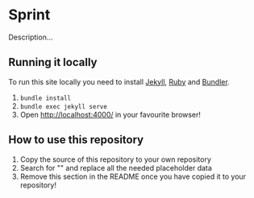 # <REPLACEME> Sprint

<REPLACEME> Description...

## Running it locally

To run this site locally you need to install [Jekyll](https://jekyllrb.com/), [Ruby](https://www.ruby-lang.org/en/) and [Bundler](http://bundler.io/).

1. `bundle install`
2. `bundle exec jekyll serve`
3. Open [http://localhost:4000/](http://localhost:4000/) in your favourite browser!

## How to use this repository

1. Copy the source of this repository to your own repository
2. Search for "<REPLACEME>" and replace all the needed placeholder data
3. Remove this section in the README once you have copied it to your repository!